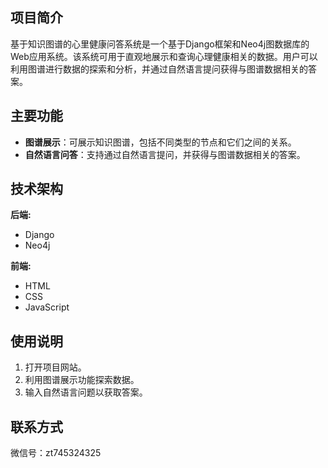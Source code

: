 ## 项目简介

基于知识图谱的心里健康问答系统是一个基于Django框架和Neo4j图数据库的Web应用系统。该系统可用于直观地展示和查询心理健康相关的数据。用户可以利用图谱进行数据的探索和分析，并通过自然语言提问获得与图谱数据相关的答案。

## 主要功能

* **图谱展示**：可展示知识图谱，包括不同类型的节点和它们之间的关系。
* **自然语言问答**：支持通过自然语言提问，并获得与图谱数据相关的答案。

## 技术架构

**后端:**
* Django
* Neo4j

**前端:**
* HTML
* CSS
* JavaScript

## 使用说明

1. 打开项目网站。
2. 利用图谱展示功能探索数据。
3. 输入自然语言问题以获取答案。


## 联系方式

微信号：zt745324325